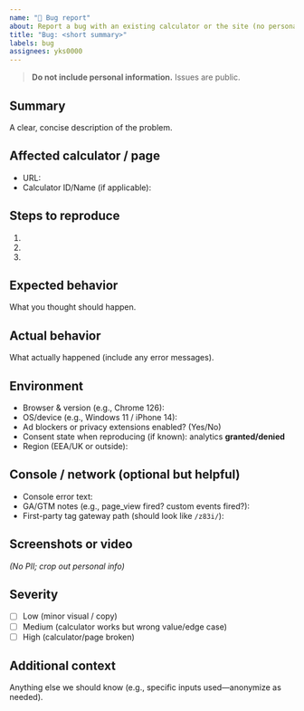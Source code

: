 ```yaml
---
name: "🐞 Bug report"
about: Report a bug with an existing calculator or the site (no personal info)
title: "Bug: <short summary>"
labels: bug
assignees: yks0000
---
```


> **Do not include personal information.** Issues are public.

## Summary
A clear, concise description of the problem.

## Affected calculator / page
- URL: 
- Calculator ID/Name (if applicable):

## Steps to reproduce
1. 
2. 
3. 

## Expected behavior
What you thought should happen.

## Actual behavior
What actually happened (include any error messages).

## Environment
- Browser & version (e.g., Chrome 126):
- OS/device (e.g., Windows 11 / iPhone 14):
- Ad blockers or privacy extensions enabled? (Yes/No)
- Consent state when reproducing (if known): analytics **granted/denied**
- Region (EEA/UK or outside):

## Console / network (optional but helpful)
- Console error text:
- GA/GTM notes (e.g., page_view fired? custom events fired?):
- First-party tag gateway path (should look like `/z83i/`): 

## Screenshots or video
*(No PII; crop out personal info)*

## Severity
- [ ] Low (minor visual / copy)
- [ ] Medium (calculator works but wrong value/edge case)
- [ ] High (calculator/page broken)

## Additional context
Anything else we should know (e.g., specific inputs used—anonymize as needed).
